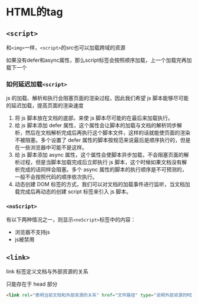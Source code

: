 # HTML的tag
## `<script>`
和`<img>`一样，`<script>`的src也可以加载跨域的资源

如果没有defer和async属性，那么script标签会按照顺序加载，上一个加载完再加载下一个

### 如何延迟加载`<script>`
js 的加载、解析和执行会阻塞页面的渲染过程，因此我们希望 js 脚本能够尽可能的延迟加载，提高页面的渲染速度

1. 将 js 脚本放在文档的底部，来使 js 脚本尽可能的在最后来加载执行。 
2. 给 js 脚本添加 defer 属性，这个属性会让脚本的加载与文档的解析同步解析，然后在文档解析完成后再执行这个脚本文件，这样的话就能使页面的渲染不被阻塞。多个设置了 defer 属性的脚本按规范来说最后是顺序执行的，但是在一些浏览器中可能不是这样。 
3. 给 js 脚本添加 async 属性，这个属性会使脚本异步加载，不会阻塞页面的解析过程，但是当脚本加载完成后立即执行 js 脚本，这个时候如果文档没有解析完成的话同样会阻塞。多个 async 属性的脚本的执行顺序是不可预测的，一般不会按照代码的顺序依次执行。 
4. 动态创建 DOM 标签的方式，我们可以对文档的加载事件进行监听，当文档加载完成后再动态的创建 script 标签来引入 js 脚本。

### `<noScript>`

有以下两种情况之一，则显示`<noScript>`标签中的内容：
- 浏览器不支持js
- js被禁用

## `<link>`
link 标签定义文档与外部资源的关系

只能存在于 head 部分
```html
<link rel="表明当前文档和外部资源的关系" href="文件路径" type="说明外部资源的MIME类型">
```